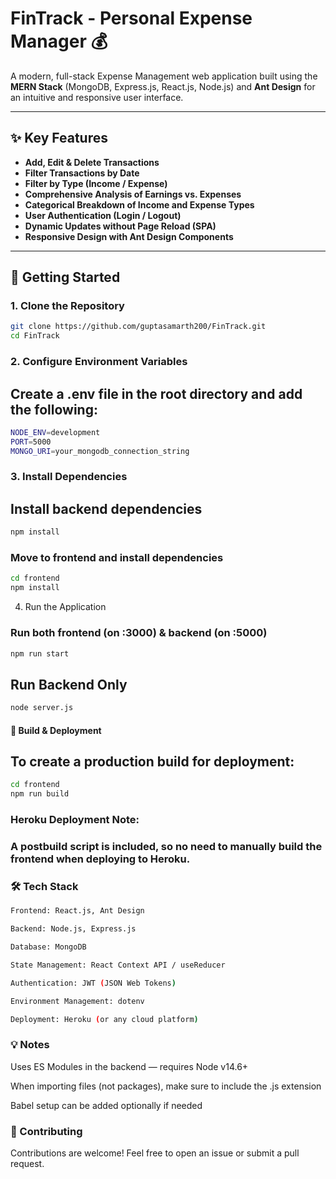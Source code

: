 # FinTrack - Personal Expense Manager 💰

A modern, full-stack Expense Management web application built using the **MERN Stack** (MongoDB, Express.js, React.js, Node.js) and **Ant Design** for an intuitive and responsive user interface.

---

## ✨ Key Features

-  **Add, Edit & Delete Transactions**  
-  **Filter Transactions by Date**
-  **Filter by Type (Income / Expense)**
-  **Comprehensive Analysis of Earnings vs. Expenses**
-  **Categorical Breakdown of Income and Expense Types**
-  **User Authentication (Login / Logout)**
-  **Dynamic Updates without Page Reload (SPA)**
-  **Responsive Design with Ant Design Components**

---

## 🚀 Getting Started

### 1. Clone the Repository

```bash
git clone https://github.com/guptasamarth200/FinTrack.git
cd FinTrack
```
### 2. Configure Environment Variables
## Create a .env file in the root directory and add the following:
```bash
NODE_ENV=development
PORT=5000
MONGO_URI=your_mongodb_connection_string
```
### 3. Install Dependencies
## Install backend dependencies
```bash
npm install
```

### Move to frontend and install dependencies
```bash
cd frontend
npm install
```
4. Run the Application
### Run both frontend (on :3000) & backend (on :5000)
```bash
npm run start
```
## Run Backend Only
```bash
node server.js
```
#### 🔧 Build & Deployment
## To create a production build for deployment:
```bash
cd frontend
npm run build
```
### Heroku Deployment Note:
### A postbuild script is included, so no need to manually build the frontend when deploying to Heroku.

### 🛠️ Tech Stack
```bash 
Frontend: React.js, Ant Design

Backend: Node.js, Express.js

Database: MongoDB

State Management: React Context API / useReducer

Authentication: JWT (JSON Web Tokens)

Environment Management: dotenv

Deployment: Heroku (or any cloud platform)
```

### 💡 Notes
Uses ES Modules in the backend — requires Node v14.6+

When importing files (not packages), make sure to include the .js extension

Babel setup can be added optionally if needed

### 🤝 Contributing
Contributions are welcome!
Feel free to open an issue or submit a pull request.
